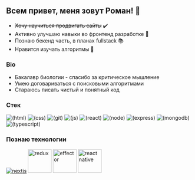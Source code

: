 ## Всем привет, меня зовут Роман! 👋

* ~~Хочу научиться продвигать сайты~~ ✔️
* Активно улучшаю навыки во фронтенд разработке 🚀
* Познаю бекенд часть, в планах fullstack 📚
* Нравится изучать алгоритмы 🔬

### Bio 
* Бакалавр биологии - спасибо за критическое мышление
* Умею договариваться с поисковыми алгоритмами
* Стараюсь писать чистый и понятный код


### Стек

![(html)](https://user-images.githubusercontent.com/60516927/137001068-999df3b3-c891-466b-b394-e0ece2773624.png)
![(css)](https://user-images.githubusercontent.com/60516927/137001081-62c6a60e-7755-4f74-b66b-db457f10290c.png)
![(git)](https://user-images.githubusercontent.com/60516927/137001094-4bbd0ca9-8a3d-4d61-9cfb-e47e4620e57c.png)
![(js)](https://user-images.githubusercontent.com/60516927/137001097-d808df3d-2390-4b86-a5a4-590ccb6cc468.png)
![(react)](https://user-images.githubusercontent.com/60516927/137001101-9e5e4bea-00da-43c3-8d1e-c5dc35aec1bf.png)
![(node)](https://user-images.githubusercontent.com/60516927/137001122-890ebd21-7d96-43db-8dfa-21b57e528cbb.png)
![(express)](https://user-images.githubusercontent.com/60516927/137001127-791ef260-859a-488b-b889-556360914127.png)
![(mongodb)](https://user-images.githubusercontent.com/60516927/137001133-784b4179-a751-42c7-8e98-3ba6b2e8566a.png)
![(typescript)](https://user-images.githubusercontent.com/60516927/137001712-59061e73-6c06-4109-8511-2cf081f97045.png)

### Познаю технологии
[![nextjs](https://user-images.githubusercontent.com/60516927/137001697-1efa805d-c6ed-4f4e-bec2-80a9aa8cf917.png)](https://nextjs.org/)
<a href='https://redux.js.org/'><img src='https://cdn.icon-icons.com/icons2/2415/PNG/512/redux_original_logo_icon_146365.png' alt='redux' height='64px'></a>
<a href='https://effector.dev/ru/'><img src='https://effector.dev/ru/img/comet.png' alt='effector' height='64px'></a>
<a href='https://reactnative.dev/'><img src='https://icon-library.com/images/2018/4322476_react-logo-react-js-logo-transparent-png.png' alt='react native' height='64px'></a>

<!--
**RonWinchester/RonWinchester** is a ✨ _special_ ✨ repository because its `README.md` (this file) appears on your GitHub profile.

Here are some ideas to get you started:

- 🔭 I’m currently working on ...
- 🌱 I’m currently learning ...
- 👯 I’m looking to collaborate on ...
- 🤔 I’m looking for help with ...
- 💬 Ask me about ...
- 📫 How to reach me: ...
- 😄 Pronouns: ...
- ⚡ Fun fact: ...
-->
